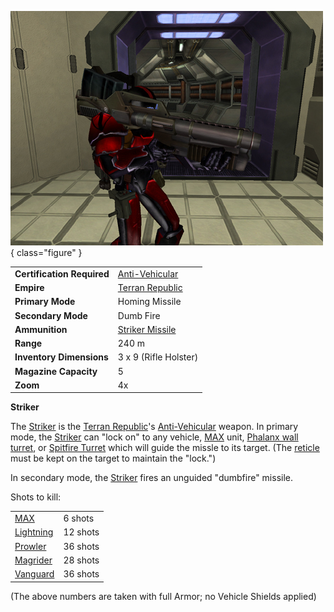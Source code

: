 ![Striker](../images/PSScreenShot0332.jpg){ class="figure" }

|                            |                                                       |
| -------------------------- | ----------------------------------------------------- |
| **Certification Required** | [Anti-Vehicular](../certifications/Anti-Vehicular.md) |
| **Empire**                 | [Terran Republic](../etc/Terran_Republic.md)          |
| **Primary Mode**           | Homing Missile                                        |
| **Secondary Mode**         | Dumb Fire                                             |
| **Ammunition**             | [Striker Missile](../ammunition/Striker_Missile.md)   |
| **Range**                  | 240 m                                                 |
| **Inventory Dimensions**   | 3 x 9 (Rifle Holster)                                 |
| **Magazine Capacity**      | 5                                                     |
| **Zoom**                   | 4x                                                    |

**Striker**

The [Striker](Striker.md) is the [Terran Republic](../etc/Terran_Republic.md)'s
[Anti-Vehicular](../certifications/Anti-Vehicular.md) weapon. In primary mode,
the [Striker](Striker.md) can "lock on" to any vehicle,
[MAX](../armor/Mechanized_Assault_Exo-Suit.md) unit,
[Phalanx wall turret](../items/Phalanx.md), or
[Spitfire Turret](Adaptive_Construction_Engine.md#spitfire-turret) which will guide the missle to its target.
(The [reticle](../terminology/Reticle.md) must be kept on the target to maintain
the "lock.")

In secondary mode, the [Striker](Striker.md) fires an unguided "dumbfire"
missile.

Shots to kill:

|                                                |          |
| ---------------------------------------------- | -------- |
| [MAX](../armor/Mechanized_Assault_Exo-Suit.md) | 6 shots  |
| [Lightning](../vehicles/Lightning.md)          | 12 shots |
| [Prowler](../vehicles/Prowler.md)              | 36 shots |
| [Magrider](../vehicles/Magrider.md)            | 28 shots |
| [Vanguard](../vehicles/Vanguard.md)            | 36 shots |

(The above numbers are taken with full Armor; no Vehicle Shields applied)





